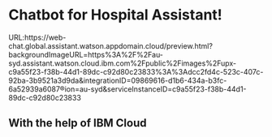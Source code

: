<h1>Chatbot for Hospital Assistant!</h1>
<p>URL:https://web-chat.global.assistant.watson.appdomain.cloud/preview.html?backgroundImageURL=https%3A%2F%2Fau-syd.assistant.watson.cloud.ibm.com%2Fpublic%2Fimages%2Fupx-c9a55f23-f38b-44d1-89dc-c92d80c23833%3A%3Adcc2fd4c-523c-407c-92ba-3b9521a3d9da&integrationID=09869616-d1b6-434a-b3fc-6a52939a6087&region=au-syd&serviceInstanceID=c9a55f23-f38b-44d1-89dc-c92d80c23833</p>

<h2>With the help of IBM Cloud</h2>
